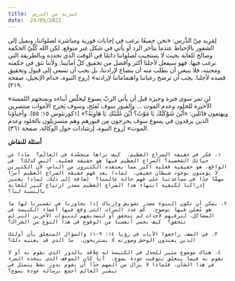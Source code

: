 ```yaml
---
title:  لمزيد من الدرس
date:  24/09/2021
---
```


لِمَزِيد مِنْ الدَّرس: «نحن جميعًا نرغب في إجابات فورية ومباشرة لصلواتنا، ونميل إلى الشعور بالإحباط عندما يتأخر الرد أو يأتي في شكل غير متوقع.  لكن الله كُلّيّ الحكمة وصالح للغاية بحيث لا يستجيب لصلواتنا دائمًا في الوقت الذي نحدده وبالطريقة التي نرغب فيها.  فهو سيفعل لأجلنا أكثر وأفضل من تحقيق كلّ أمانينا.  ولأننا نثق في حكمته ومحبته، فلا ينبغي أن نطلب منه أن ينصاع لإرادتنا، بل يجب أن نسعى إلى قبول وتحقيق قصده لأجلنا.  يجب أن ترضخ رغباتنا واهتماماتنا لإرادته» (روح النبوة، خدام الإنجيل، صفحة ٢١٩).

«لن تمر سوى فترة وجيزة قبل أن يأتي الربّ يسوع ليخلّص أبناءه ويمنحهم اللمسة الأخيرة للخلود وعدم الموت ... والقبور سوف تُفتَح، وسوف يَخرج الأموات منتصرين ويهتفون قائلين: «أَيْنَ شَوْكَتُكَ يَا مَوْتُ؟ أَيْنَ غَلَبَتُكِ يَا هَاوِيَةُ؟» (١كورنثوس ١٥: ٥٥). وأحباؤنا الذين يرقدون في يسوع سوف يخرجون مِن قبورهم وهم متسربلون بالخلود وعدم الموت» (روح النبوة، إرشادات حول الوكالة، صفحة ٣٦١).

**أسئلة للنقاش**

`١. فكر في حقيقة الصراع العظيم.  كيف تراها متجسّدة في العالَم؟  ماذا عن حياتك الشخصية؟ الصراع العظيم فيها هو حقيقة فعلية، أليس كذلك؟  في الواقع، هو حقيقية فعلية أكثر مما يعتقده الكثيرون من الناس، لأن الكثيرين لا يؤمنون بوجود شيطان حقيقي.  لماذا يعد فهم حقيقة الصراع العظيم أمرًا مهمًّا جدًا في مساعدتنا على فهم حالة عالمنا؟  إضافة إلى ذلك، لماذا يعتبر إدراكنا لكيفية انتهاء هذا الصراع العظيم مصدر ارتياح كبير للغاية بالنسبة لنا؟`

`٢. يمكن أن تكون النبوة مصدر تشويش وإرباك إذا تجاوزنا في تفسيرنا لها ما هو مُعلن فيها بوضوح.  كم عدد المرات التي وقع فيها أعضاء الكنيسة في المشاكل، لترقبهم لأحداث لم تتحقق أو لتصديقهم لتنبؤات الآخرين التي لم تتحقق؟  كيف نحمي أنفسنا من الوقوع في هذا النوع من الشراك؟`

`٣. في الصف، راجعوا الآيات في رؤيا ١٤: ٩-١١ والسؤال المتعلق بأن أولئك الذين يعبدون الوحش وصورته لا يستريحون.  ما الذي قد يعنيه ذلك؟`

`٤. هناك موضوع مثير للجدل في الكنيسة له علاقة بالدور الذي نقوم به أو لا نقوم به فيما يتعلق بتوقيت عودة يسوع.  أياً كان الموقف الذي يتخذه المرء في هذا الشأن، فلماذا لا يزال من المهم جدًا أن نقوم بدور نشط يتمثل في تبشير العالم أجمع برسالة عودة يسوع؟`